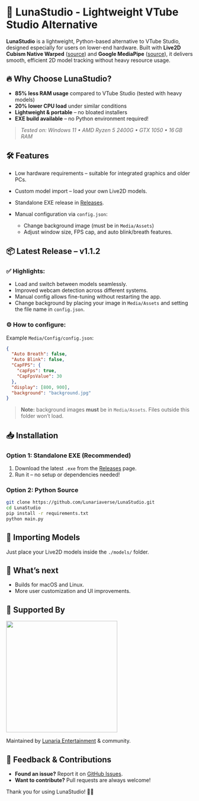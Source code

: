 # 🌙 LunaStudio - Lightweight VTube Studio Alternative

**LunaStudio** is a lightweight, Python-based alternative to VTube Studio, designed especially for users on lower-end hardware.
Built with **Live2D Cubism Native Warped** ([source](https://github.com/Arkueid/live2d-py)) and **Google MediaPipe** ([source](https://ai.google.dev/edge/mediapipe/solutions/guide)), it delivers smooth, efficient 2D model tracking without heavy resource usage.

## 🔥 Why Choose LunaStudio?

- **85% less RAM usage** compared to VTube Studio (tested with heavy models)
- **20% lower CPU load** under similar conditions
- **Lightweight & portable** – no bloated installers
- **EXE build available** – no Python environment required!

> _Tested on: Windows 11 • AMD Ryzen 5 2400G • GTX 1050 • 16 GB RAM_

## 🛠️ Features

- Low hardware requirements – suitable for integrated graphics and older PCs.
- Custom model import – load your own Live2D models.
- Standalone EXE release in [Releases](https://github.com/Lunariaverse/LunaStudio/releases/).
- Manual configuration via `config.json`:

  - Change background image (must be in `Media/Assets`)
  - Adjust window size, FPS cap, and auto blink/breath features.

## 📦 Latest Release – v1.1.2

### ✅ Highlights:

- Load and switch between models seamlessly.
- Improved webcam detection across different systems.
- Manual config allows fine-tuning without restarting the app.
- Change background by placing your image in `Media/Assets` and setting the file name in `config.json`.

### ⚙️ How to configure:

Example `Media/Config/config.json`:

```json
{
  "Auto Breath": false,
  "Auto Blink": false,
  "CapFPS": {
    "capFps": true,
    "CapFpsValue": 30
  },
  "display": [800, 900],
  "background": "background.jpg"
}
```

> **Note:** background images **must** be in `Media/Assets`. Files outside this folder won’t load.

## 📥 Installation

### Option 1: Standalone EXE (Recommended)

1. Download the latest `.exe` from the [Releases](https://github.com/Lunariaverse/LunaStudio/releases/) page.
2. Run it – no setup or dependencies needed!

### Option 2: Python Source

```bash
git clone https://github.com/Lunariaverse/LunaStudio.git
cd LunaStudio
pip install -r requirements.txt
python main.py
```

## 📂 Importing Models

Just place your Live2D models inside the `./models/` folder.

## 🚀 What’s next

- Builds for macOS and Linux.
- More user customization and UI improvements.

## 🤝 Supported By

<a href="https://www.aivara.my.id/">
  <img src="https://lunariaverse.xyz/partner/Aivara.png" width="300">
</a>

Maintained by [Lunaria Entertainment](https://www.lunariaverse.xyz/) & community.

## 💬 Feedback & Contributions

- **Found an issue?** Report it on [GitHub Issues](https://github.com/Lunariaverse/LunaStudio/issues).
- **Want to contribute?** Pull requests are always welcome!

Thank you for using LunaStudio! 🌙✨
